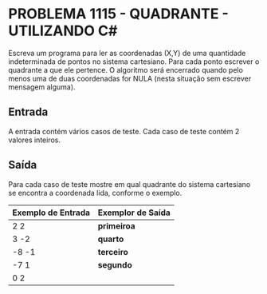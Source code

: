 # PROBLEMA 1115 - QUADRANTE - UTILIZANDO C#

Escreva um programa para ler as coordenadas (X,Y) de uma quantidade indeterminada de pontos no sistema cartesiano. Para cada ponto escrever o quadrante a que ele pertence. O algoritmo será encerrado quando pelo menos uma de duas coordenadas for NULA (nesta situação sem escrever mensagem alguma). 

## Entrada
A entrada contém vários casos de teste. Cada caso de teste contém 2 valores inteiros.

## Saída
Para cada caso de teste mostre em qual quadrante do sistema cartesiano se encontra a coordenada lida, conforme o exemplo.


| Exemplo de Entrada | Exemplor de Saída   |
|--------------------|-------------------  |
| 2 2                | **primeiroa**       |  
| 3 -2               | **quarto**          |
| -8 -1              | **terceiro**        |
| -7 1               | **segundo**         |
| 0 2                |                     |